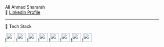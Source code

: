 Ali Ahmad Shararah  
🔗 [LinkedIn Profile](https://www.linkedin.com/in/ali-shararah-b2b12a19a)

---

 🚀 Tech Stack

!<img src="https://img.shields.io/badge/HTML5-E34F26?logo=html5&logoColor=white" height="28"/>
!<img src="https://img.shields.io/badge/CSS3-1572B6?logo=css3&logoColor=white" height="28"/>
!<img src="https://img.shields.io/badge/JavaScript-F7DF1E?logo=javascript&logoColor=black" height="28"/>
!<img src="https://img.shields.io/badge/PHP-777BB4?logo=php&logoColor=white" height="28"/>
!<img src="https://img.shields.io/badge/Laravel-F55247?logo=laravel&logoColor=white" height="28"/>
!<img src="https://img.shields.io/badge/Java-007396?logo=java&logoColor=white" height="28"/>
!<img src="https://img.shields.io/badge/MySQL-4479A1?logo=mysql&logoColor=white" height="28"/>
!<img src="https://img.shields.io/badge/Windows-0078D6?logo=windows&logoColor=white" height="28"/>

